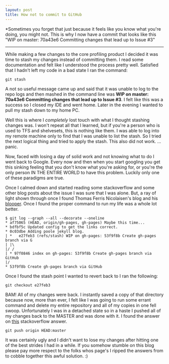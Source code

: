 ```yaml
---
layout: post
title: How not to commit to GitHub
---
```


*Sometimes you forget that just because it feels like you know what you're doing, you might not. This is why I now have a commit that looks like this "WIP on master: 70a43e6 Committing changes that lead up to Issue #3"

-----

While making a few changes to the core profiling product I decided it was time to stash my changes instead of committing them. I read some documentation and felt like I understood the process pretty well. Satisfied that I hadn't left my code in a bad state I ran the command:

```
git stash
```

A not so useful message came up and said that it was unable to log to the repo logs and then mashed in the command line was **WIP on master: 70a43e6 Committing changes that lead up to Issue #3**. I felt like this was a success so I closed my IDE and went home. Later in the evening I wanted to pull my stash down to my home PC.

Well this is where I *completely* lost touch with what I thought stashing changes was. I won't repeat all that I learned, but if you're a person who is used to TFS and shelvesets, this is nothing like them. I was able to log into my remote machine only to find that I was unable to list the stash. So I tried the next logical thing and tried to apply the stash. This also did not work. ... panic.

Now, faced with losing a day of solid work and not knowing what to do I went back to Google. Every now and then when you start googling you get this sinking feeling that you don't know what you're asking for, or you're the only person IN THE ENTIRE WORLD to have this problem. Luckily only one of these paradigms are true.

Once I calmed down and started reading some stackoverflow and some other blog posts about the issue I was sure that I was alone. But, a ray of light shown through once I found Thomas Ferris Nicolaisen's blog and his [blooper](http://blog.tfnico.com/2012/09/git-stash-blooper-could-not-restore.html). Once I found the proper command to run my life was a whole lot better.

```
$ git log --graph --all --decorate --oneline
* af75065 (HEAD, origin/gh-pages, gh-pages) Maybe this time...
* bdfbf5c Updated config to get the links correct.
* 0c03dbe Adding poole jekyll blog.
| *   e27feb3 (refs/stash) WIP on gh-pages: 53f9f8b Create gh-pages branch via G
| |\
|/ /
| * 97f0846 index on gh-pages: 53f9f8b Create gh-pages branch via GitHub
|/
* 53f9f8b Create gh-pages branch via GitHub
```

Once I found the stash point I wanted to revert back to I ran the following:

```
git checkout e27feb3
```

BAM! All of my changes were back.  I instantly saved a copy of that directory because now, more than ever, I felt like I was going to run some errant command and delete my entire repository and all of my copies in one fell swoop. Unfortunately I was in a detached state so in a haste I pushed all of my changes back to the MASTER and was done with it. I found the answer on [this](http://stackoverflow.com/a/10738921) stackoverflow answer.

```
git push origin HEAD:master
```

It was certainly ugly and I didn't want to lose my changes after hitting one of the best strides I had in a while. If you somehow stumble on this blog please pay more respect to the folks whos page's I ripped the answers from to cobble together this awful solution. :)